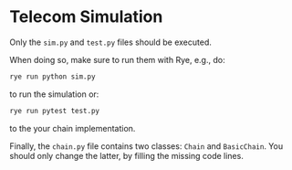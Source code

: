 # Telecom Simulation

Only the `sim.py` and `test.py` files should be executed.

When doing so, make sure to run them with Rye, e.g., do:

```bash
rye run python sim.py
```

to run the simulation or:

```bash
rye run pytest test.py
```

to the your chain implementation.

Finally, the `chain.py` file contains two classes: `Chain` and `BasicChain`.
You should only change the latter, by filling the missing code lines.
